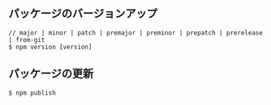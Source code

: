 ## パッケージのバージョンアップ
```shell
// major | minor | patch | premajor | preminor | prepatch | prerelease | from-git
$ npm version [version]

```


## パッケージの更新
```
$ npm publish
```